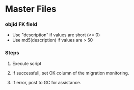 # Master Files

### objid FK field

- Use "description" if values are short (<= 0)
- Use md5(description) if values are > 50

### Steps

1. Execute script

2. If successfull, set OK column of the migration monitoring.

3. If error, post to GC for assistance.
